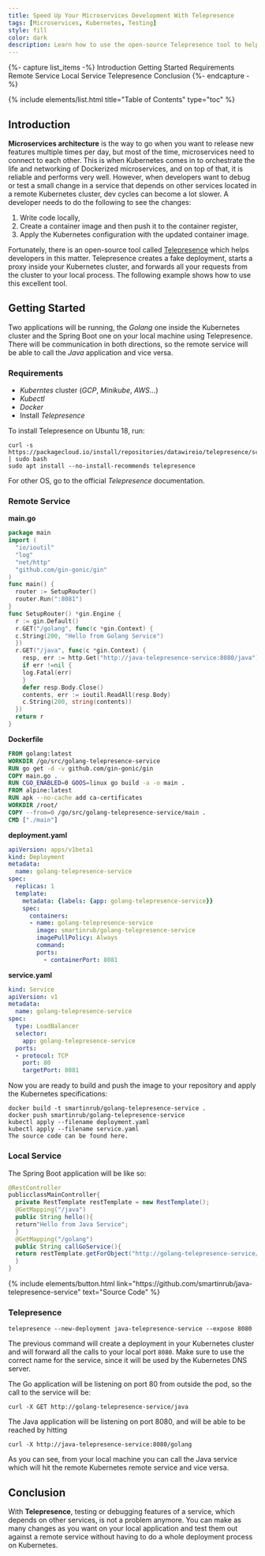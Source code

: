 ```yaml
---
title: Speed Up Your Microservices Development With Telepresence
tags: [Microservices, Kubernetes, Testing]
style: fill
color: dark
description: Learn how to use the open-source Telepresence tool to help with microservice testing.
---
```


{%- capture list_items -%}
Introduction
Getting Started
Requirements
Remote Service
Local Service
Telepresence
Conclusion
{%- endcapture -%}

{% include elements/list.html title="Table of Contents" type="toc" %}

## Introduction

**Microservices architecture** is the way to go when you want to release new features multiple times per day, but most of the time, microservices need to connect to each other. This is when Kubernetes comes in to orchestrate the life and networking of Dockerized microservices, and on top of that, it is reliable and performs very well. However, when developers want to debug or test a small change in a service that depends on other services located in a remote Kubernetes cluster, dev cycles can become a lot slower. A developer needs to do the following to see the changes:

1. Write code locally,
2. Create a container image and then push it to the container register,
3. Apply the Kubernetes configuration with the updated container image.

Fortunately, there is an open-source tool called [Telepresence](https://www.telepresence.io) which helps developers in this matter. Telepresence creates a fake deployment, starts a proxy inside your Kubernetes cluster, and forwards all your requests from the cluster to your local process. The following example shows how to use this excellent tool.

## Getting Started

Two applications will be running, the _Golang_ one inside the Kubernetes cluster and the Spring Boot one on your local machine using Telepresence. There will be communication in both directions, so the remote service will be able to call the _Java_ application and vice versa.

### Requirements
- _Kuberntes_ cluster (_GCP_, _Minikube_, _AWS_...)
- _Kubectl_
- _Docker_
- Install _Telepresence_

To install Telepresence on Ubuntu 18, run:

```shell
curl -s https://packagecloud.io/install/repositories/datawireio/telepresence/script.deb.sh | sudo bash
sudo apt install --no-install-recommends telepresence
```

For other OS, go to the official _Telepresence_ documentation.

### Remote Service

**main.go**

```go
package main
import (
  "io/ioutil"
  "log"
  "net/http"
  "github.com/gin-gonic/gin"
)
func main() {
  router := SetupRouter()
  router.Run(":8081")
}
func SetupRouter() *gin.Engine {
  r := gin.Default()
  r.GET("/golang", func(c *gin.Context) {
  c.String(200, "Hello from Golang Service")
  })
  r.GET("/java", func(c *gin.Context) {
    resp, err := http.Get("http://java-telepresence-service:8080/java")
    if err !=nil {
    log.Fatal(err)
    }
    defer resp.Body.Close()
    contents, err := ioutil.ReadAll(resp.Body)
    c.String(200, string(contents))
  })
  return r
}
```

**Dockerfile**

```Dockerfile
FROM golang:latest 
WORKDIR /go/src/golang-telepresence-service
RUN go get -d -v github.com/gin-gonic/gin
COPY main.go .
RUN CGO_ENABLED=0 GOOS=linux go build -a -o main .
FROM alpine:latest
RUN apk --no-cache add ca-certificates
WORKDIR /root/
COPY --from=0 /go/src/golang-telepresence-service/main .
CMD ["./main"]
```

**deployment.yaml**

```yaml
apiVersion: apps/v1beta1
kind: Deployment
metadata:
  name: golang-telepresence-service
spec:
  replicas: 1
  template:
    metadata: {labels: {app: golang-telepresence-service}}
    spec:
      containers:
      - name: golang-telepresence-service
        image: smartinrub/golang-telepresence-service
        imagePullPolicy: Always
        command:
        ports:
          - containerPort: 8081
```

**service.yaml**

```yaml
kind: Service
apiVersion: v1
metadata:
  name: golang-telepresence-service
spec:
  type: LoadBalancer
  selector:
    app: golang-telepresence-service
  ports:
  - protocol: TCP
    port: 80
    targetPort: 8081
```

Now you are ready to build and push the image to your repository and apply the Kubernetes specifications:

```shell
docker build -t smartinrub/golang-telepresence-service .
docker push smartinrub/golang-telepresence-service
kubectl apply --filename deployment.yaml
kubectl apply --filename service.yaml
The source code can be found here.
```

### Local Service

The Spring Boot application will be like so:

```java
@RestController
publicclassMainController{
  private RestTemplate restTemplate = new RestTemplate();
  @GetMapping("/java")
  public String hello(){
  return"Hello from Java Service";
  }
  @GetMapping("/golang")
  public String callGoService(){
  return restTemplate.getForObject("http://golang-telepresence-service/golang", String.class);
  }
}
```

<p class="text-center">
{% include elements/button.html link="https://github.com/smartinrub/java-telepresence-service" text="Source Code" %}
</p>


### Telepresence

```
telepresence --new-deployment java-telepresence-service --expose 8080
```

The previous command will create a deployment in your Kubernetes cluster and will forward all the calls to your local port `8080`. Make sure to use the correct name for the service, since it will be used by the Kubernetes DNS server.

The Go application will be listening on port 80 from outside the pod, so the call to the service will be:

```shell
curl -X GET http://golang-telepresence-service/java
```

The Java application will be listening on port 8080, and will be able to be reached by hitting

```shell
curl -X http://java-telepresence-service:8080/golang
```

As you can see, from your local machine you can call the Java service which will hit the remote Kubernetes remote service and vice versa.

## Conclusion

With **Telepresence**, testing or debugging features of a service, which depends on other services, is not a problem anymore. You can make as many changes as you want on your local application and test them out against a remote service without having to do a whole deployment process on Kubernetes.
